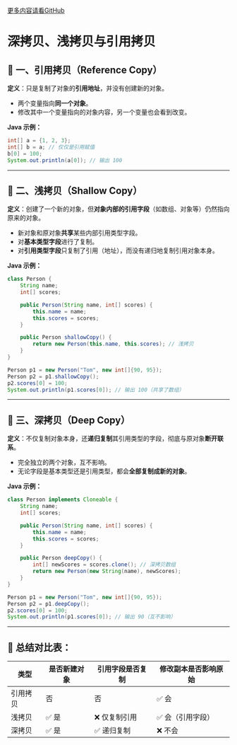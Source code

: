 [更多内容请看GitHub](https://github.com/Obltv/algorithms_daily)

# 深拷贝、浅拷贝与引用拷贝

## 🧊 一、引用拷贝（Reference Copy）

**定义**：只是复制了对象的**引用地址**，并没有创建新的对象。

- 两个变量指向**同一个对象**。
- 修改其中一个变量指向的对象内容，另一个变量也会看到改变。

**Java 示例：**
```java
int[] a = {1, 2, 3};
int[] b = a; // 仅仅是引用赋值
b[0] = 100;
System.out.println(a[0]); // 输出 100
```

---

## 🌊 二、浅拷贝（Shallow Copy）

**定义**：创建了一个新的对象，但**对象内部的引用字段**（如数组、对象等）仍然指向原来的对象。

- 新对象和原对象**共享**某些内部引用类型字段。
- 对**基本类型字段**进行了复制。
- 对**引用类型字段**只复制了引用（地址），而没有递归地复制引用对象本身。

**Java 示例：**
```java
class Person {
    String name;
    int[] scores;

    public Person(String name, int[] scores) {
        this.name = name;
        this.scores = scores;
    }

    public Person shallowCopy() {
        return new Person(this.name, this.scores); // 浅拷贝
    }
}

Person p1 = new Person("Tom", new int[]{90, 95});
Person p2 = p1.shallowCopy();
p2.scores[0] = 100;
System.out.println(p1.scores[0]); // 输出 100（共享了数组）
```

---

## 🌌 三、深拷贝（Deep Copy）

**定义**：不仅复制对象本身，还**递归复制**其引用类型的字段，彻底与原对象**断开联系**。

- 完全独立的两个对象，互不影响。
- 无论字段是基本类型还是引用类型，都会**全部复制成新的对象**。

**Java 示例：**
```java
class Person implements Cloneable {
    String name;
    int[] scores;

    public Person(String name, int[] scores) {
        this.name = name;
        this.scores = scores;
    }

    public Person deepCopy() {
        int[] newScores = scores.clone(); // 深拷贝数组
        return new Person(new String(name), newScores);
    }
}

Person p1 = new Person("Tom", new int[]{90, 95});
Person p2 = p1.deepCopy();
p2.scores[0] = 100;
System.out.println(p1.scores[0]); // 输出 90（互不影响）
```

---

## 🧠 总结对比表：

| 类型         | 是否新建对象 | 引用字段是否复制 | 修改副本是否影响原始 |
|--------------|--------------|------------------|------------------------|
| 引用拷贝     | 否           | 否               | ✅ 会                  |
| 浅拷贝       | ✅ 是        | ❌ 仅复制引用     | ✅ 会（引用字段）      |
| 深拷贝       | ✅ 是        | ✅ 递归复制       | ❌ 不会                |
